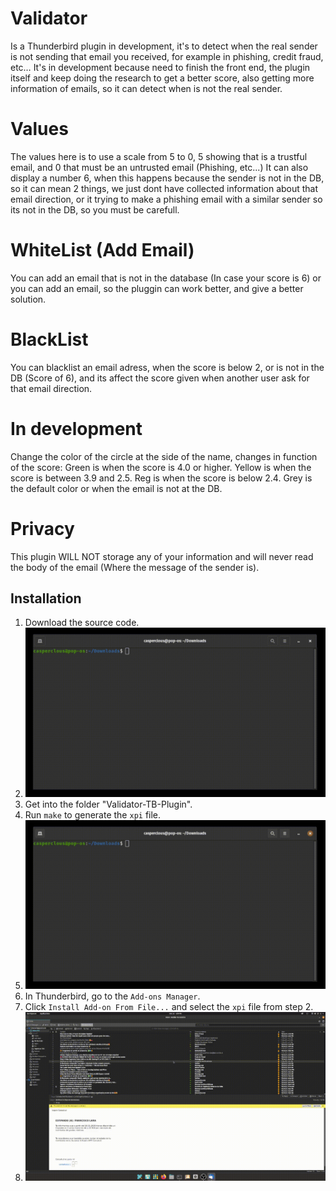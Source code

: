 # Validator

Is a Thunderbird plugin in development, it's to detect when the real sender is not sending that email you received, for example in phishing, credit fraud, etc… It's in development because need to finish the front end, the plugin itself and keep doing the research to get a better score, also getting more information of emails, so it can detect when is not the real sender.

# Values
The values here is to use a scale from 5 to 0, 5 showing that is a trustful email, and 0 that must be an untrusted email (Phishing, etc...)
It can also display a number 6, when this happens because the sender is not in the DB, so it can mean 2 things, we just dont have collected information about that email direction, or it trying to make a phishing email with a similar sender so its not in the DB, so you must be carefull.

# WhiteList (Add Email)
You can add an email that is not in the database (In case your score is 6) or you can add an email, so the pluggin can work better, and give a better solution.

# BlackList
You can blacklist an email adress, when the score is below 2, or is not in the DB (Score of 6), and its affect the score given when another user ask for that email direction. 

# In development
Change the color of the circle at the side of the name, changes in function of the score:
Green is when the score is 4.0 or higher.
Yellow is when the score is between 3.9 and 2.5.
Reg is when the score is below 2.4.
Grey is the default color or when the email is not at the DB.

# Privacy
This plugin WILL NOT storage any of your information and will never read the body of the email (Where the message of the sender is).

## Installation

1. Download the source code.
2. ![Download](https://github.com/CasperClous/Validator-TB-Plugin/blob/main/clone.gif)
3. Get into the folder "Validator-TB-Plugin".
4. Run `make` to generate the `xpi` file.
5. ![XPI](https://github.com/CasperClous/Validator-TB-Plugin/blob/main/XPI.gif)
6. In Thunderbird, go to the `Add-ons Manager`.
7. Click `Install Add-on From File...` and select the `xpi` file from step 2.
8. ![INSTALL](https://github.com/CasperClous/Validator-TB-Plugin/blob/main/PlugInstal.gif)
